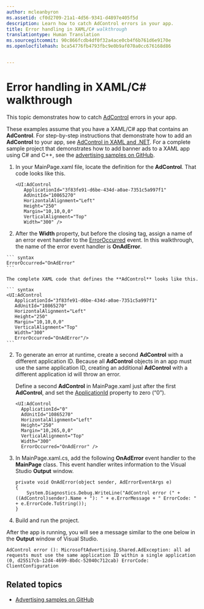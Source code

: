 ```yaml
---
author: mcleanbyron
ms.assetid: cf0d2709-21a1-4d56-9341-d4897e405f5d
description: Learn how to catch AdControl errors in your app.
title: Error handling in XAML/C# walkthrough
translationtype: Human Translation
ms.sourcegitcommit: 90c866fcdb4df0f32a4ace0cb4f6b761d6e9170e
ms.openlocfilehash: bca54776fb4793fbc9e0b9af070a0cc676168d86


---
```


# Error handling in XAML/C# walkthrough




This topic demonstrates how to catch [AdControl](https://msdn.microsoft.com/library/windows/apps/microsoft.advertising.winrt.ui.adcontrol.aspx) errors in your app.

These examples assume that you have a XAML/C# app that contains an **AdControl**. For step-by-step instructions that demonstrate how to add an **AdControl** to your app, see [AdControl in XAML and .NET](adcontrol-in-xaml-and--net.md). For a complete sample project that demonstrates how to add banner ads to a XAML app using C# and C++, see the [advertising samples on GitHub](http://aka.ms/githubads).

1.  In your MainPage.xaml file, locate the definition for the **AdControl**. That code looks like this.

    ``` syntax
    <UI:AdControl
       ApplicationId="3f83fe91-d6be-434d-a0ae-7351c5a997f1"
       AdUnitId="10865270"
       HorizontalAlignment="Left"
       Height="250"
       Margin="10,10,0,0"
       VerticalAlignment="Top"
       Width="300" />
    ```

2.   After the **Width** property, but before the closing tag, assign a name of an error event handler to the [ErrorOccurred](https://msdn.microsoft.com/library/windows/apps/microsoft.advertising.winrt.ui.adcontrol.erroroccurred.aspx) event. In this walkthrough, the name of the error event handler is **OnAdError**.

    ``` syntax
    ErrorOccurred="OnAdError"
    ```

    The complete XAML code that defines the **AdControl** looks like this.

    ``` syntax
    <UI:AdControl
       ApplicationId="3f83fe91-d6be-434d-a0ae-7351c5a997f1"
       AdUnitId="10865270"
       HorizontalAlignment="Left"
       Height="250"
       Margin="10,10,0,0"
       VerticalAlignment="Top"
       Width="300"
       ErrorOccurred="OnAdError"/>
    ```

2.  To generate an error at runtime, create a second **AdControl** with a different application ID. Because all **AdControl** objects in an app must use the same application ID, creating an additional **AdControl** with a different application id will throw an error.

    Define a second **AdControl** in MainPage.xaml just after the first **AdControl**, and set the [ApplicationId](https://msdn.microsoft.com/library/windows/apps/microsoft.advertising.winrt.ui.adcontrol.applicationid.aspx) property to zero (“0”).

    ``` syntax
    <UI:AdControl
      ApplicationId="0"
      AdUnitId="10865270"
      HorizontalAlignment="Left"
      Height="250"
      Margin="10,265,0,0"
      VerticalAlignment="Top"
      Width="300"
      ErrorOccurred="OnAdError" />
    ```

3.  In MainPage.xaml.cs, add the following **OnAdError** event handler to the **MainPage** class. This event handler writes information to the Visual Studio **Output** window.

    ``` syntax
    private void OnAdError(object sender, AdErrorEventArgs e)
    {
        System.Diagnostics.Debug.WriteLine("AdControl error (" + ((AdControl)sender).Name + "): " + e.ErrorMessage + " ErrorCode: " + e.ErrorCode.ToString());
    }
    ```

4.  Build and run the project.

After the app is running, you will see a message similar to the one below in the **Output** window of Visual Studio.

``` syntax
AdControl error (): MicrosoftAdvertising.Shared.AdException: all ad requests must use the same application ID within a single application (0, d25517cb-12d4-4699-8bdc-52040c712cab) ErrorCode: ClientConfiguration
```

## Related topics

* [Advertising samples on GitHub](http://aka.ms/githubads)

 



<!--HONumber=Sep16_HO3-->


